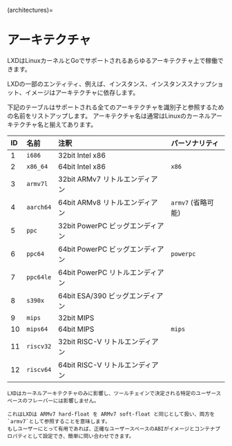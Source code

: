 (architectures)=
# アーキテクチャ

LXDはLinuxカーネルとGoでサポートされるあらゆるアーキテクチャ上で稼働できます。

LXDの一部のエンティティ、例えば、インスタンス、インスタンススナップショット、イメージはアーキテクチャに依存します。

下記のテーブルはサポートされる全てのアーキテクチャを識別子と参照するための名前をリストアップします。
アーキテクチャ名は通常はLinuxのカーネルアーキテクチャ名と揃えてあります。

ID   | 名前      | 注釈                             | パーソナリティ
:--- | :---      | :----                            | :------------
1    | `i686`    | 32bit Intel x86                  |
2    | `x86_64`  | 64bit Intel x86                  | `x86`
3    | `armv7l`  | 32bit ARMv7 リトルエンディアン   |
4    | `aarch64` | 64bit ARMv8 リトルエンディアン   | `armv7` (省略可能)
5    | `ppc`     | 32bit PowerPC ビッグエンディアン |
6    | `ppc64`   | 64bit PowerPC ビッグエンディアン | `powerpc`
7    | `ppc64le` | 64bit PowerPC リトルエンディアン |
8    | `s390x`   | 64bit ESA/390 ビッグエンディアン |
9    | `mips`    | 32bit MIPS                       |
10   | `mips64`  | 64bit MIPS                       | `mips`
11   | `riscv32` | 32bit RISC-V リトルエンディアン  |
12   | `riscv64` | 64bit RISC-V リトルエンディアン  |

```{note}
LXDはカーネルアーキテクチャのみに影響し、ツールチェインで決定される特定のユーザースペースのフレーバーには影響しません。

これはLXDは ARMv7 hard-float を ARMv7 soft-float と同じとして扱い、両方を`armv7`として参照することを意味します。
もしユーザーにとって有用であれば、正確なユーザースペースのABIがイメージとコンテナプロパティとして設定でき、簡単に問い合わせできます。
```
